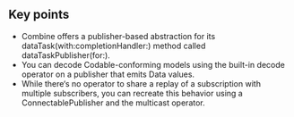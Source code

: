 ## Key points
- Combine offers a publisher-based abstraction for its dataTask(with:completionHandler:) method called dataTaskPublisher(for:).
- You can decode Codable-conforming models using the built-in decode operator on a publisher that emits Data values.
- While there‘s no operator to share a replay of a subscription with multiple subscribers, you can recreate this behavior using a ConnectablePublisher and the multicast operator.
